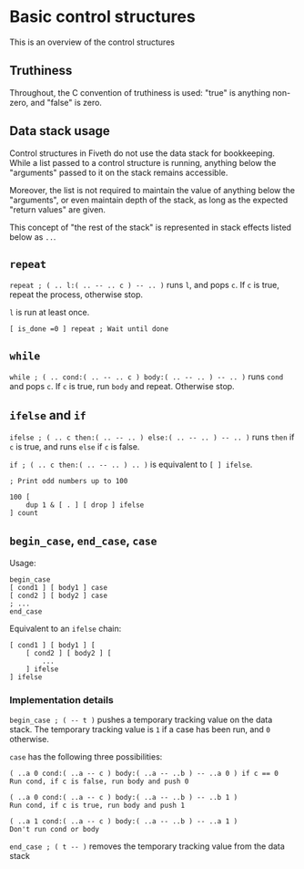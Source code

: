 # Basic control structures

This is an overview of the control structures

## Truthiness

Throughout, the C convention of truthiness is used: "true" is anything non-zero,
and "false" is zero.

## Data stack usage

Control structures in Fiveth do not use the data stack for bookkeeping. While a
list passed to a control structure is running, anything below the "arguments"
passed to it on the stack remains accessible.

Moreover, the list is not required to maintain the value of anything below the
"arguments", or even maintain depth of the stack, as long as the expected
"return values" are given.

This concept of "the rest of the stack" is represented in stack effects listed
below as `..`.

## `repeat`

`repeat ; ( .. l:( .. -- .. c ) -- .. )` runs `l`, and pops `c`. If `c` is true, repeat the process, otherwise stop.

`l` is run at least once.

```
[ is_done =0 ] repeat ; Wait until done
```

## `while`

`while ; ( .. cond:( .. -- .. c ) body:( .. -- .. ) -- .. )` runs `cond` and pops `c`. If `c` is true, run `body` and repeat. Otherwise stop.

## `ifelse` and `if`

`ifelse ; ( .. c then:( .. -- .. ) else:( .. -- .. ) -- .. )` runs `then` if `c` is true, and runs `else` if `c` is false.

`if ; ( .. c then:( .. -- .. ) .. )` is equivalent to `[ ] ifelse`.

```
; Print odd numbers up to 100

100 [
    dup 1 & [ . ] [ drop ] ifelse
] count
```

## `begin_case`, `end_case`, `case`

Usage:

```
begin_case
[ cond1 ] [ body1 ] case
[ cond2 ] [ body2 ] case
; ...
end_case
```

Equivalent to an `ifelse` chain:

```
[ cond1 ] [ body1 ] [
    [ cond2 ] [ body2 ] [
        ...
    ] ifelse
] ifelse
```

### Implementation details

`begin_case ; ( -- t )` pushes a temporary tracking value on the data stack. The temporary tracking value is `1` if a case has been run, and `0` otherwise.

`case` has the following three possibilities:

```
( ..a 0 cond:( ..a -- c ) body:( ..a -- ..b ) -- ..a 0 ) if c == 0
Run cond, if c is false, run body and push 0

( ..a 0 cond:( ..a -- c ) body:( ..a -- ..b ) -- ..b 1 )
Run cond, if c is true, run body and push 1

( ..a 1 cond:( ..a -- c ) body:( ..a -- ..b ) -- ..a 1 )
Don't run cond or body
```

`end_case ; ( t -- )` removes the temporary tracking value from the data stack
